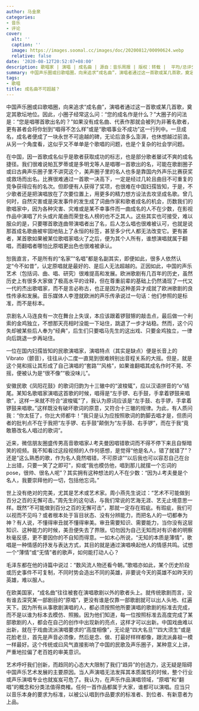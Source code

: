 ```yaml
---
author: 马金泉
categories:
- 音乐
- 评论
cover:
  alt: ''
  caption: ''
  image: https://images.soomal.cc/images/doc/20200812/00090624.webp
  relative: false
date: '2020-08-12T20:52:07+08:00'
description: 歌唱家 | 演唱 | 成名曲 | 源自：音乐周报 | 版权：转载 |  平均/总评分：10.00/10
summary: 中国声乐圈或曰歌唱圈，向来追求“成名曲”，演唱者通过这一首歌或某几首歌，奠定其歌坛地位。因此，小圈子经常这么问：“您的成名作是什么？”大圈子的问法是：“您是唱哪首歌出名的？”如果没有成名曲、代表作那就会被列为非著名歌者，更有甚者会将你划到“唱得不怎么样”或是“歌唱事业不成功”这一行列中……
tags:
- 歌唱
title: 成名曲不可超越？
---
```


中国声乐圈或曰歌唱圈，向来追求“成名曲”，演唱者通过这一首歌或某几首歌，奠定其歌坛地位。因此，小圈子经常这么问：“您的成名作是什么？”大圈子的问法是：“您是唱哪首歌出名的？”如果没有成名曲、代表作那就会被列为非著名歌者，更有甚者会将你划到“唱得不怎么样”或是“歌唱事业不成功”这一行列中。一旦成名，成名者便成了一块永世不可逾越的碑，无论后浪多么澎湃，也休想越过前浪。从另一个角度看，这似乎又不单单是个歌唱的问题，也是个复杂的社会学问题。

在中国，因一首歌成名似乎是歌者获取成功的标志，也是部分歌者屡试不爽的成名捷径。我们很难说帕瓦罗蒂或是多明戈等人是唱哪一首歌出的名，可能在歌剧圈子或曰古典声乐圈子里不讲究这个，美声圈子里的名人也多是靠国内外声乐比赛获奖或救场而出名。比赛很难通过一首歌一决高下，一定是经过几轮且曲目不可重复的竞争获得应有的名次。但即便有人获得了奖项，也很难在中国妇孺皆知，于是，不少歌者还是把演唱放在了次要位置上，用更多的精力想方设法去攻坚成名歌。曾几何时，自然灾害或是突发事件的发生成了词曲作家和歌者成名的机会，历数我们的歌唱家中，因为各种灾害、灾难或是某不幸事件而一曲成名的人不在少数，在影视作品中演唱了片头或片尾曲而荣登名人榜的也不乏其人。这些其实也可接受，难以服众的是，只要哪首歌连曲带演唱者出了名，后人怎么唱也很难被认可，也就是说那首成名歌曲被牢固地贴上了永恒的标签，甚至多少代人都无法改变它。更有甚者，某首歌如果被某位歌唱家唱火了之后，便为其个人所有，谁想演唱就属于翻唱，而翻唱者哪怕比原唱更出色也很难被承认。

恕我直言，不是所有的“名家”“名唱”都是名副其实，即便如此，很多人依然认定“今不如昔”，认定原唱就是最好的、是后人无法超越的。正因如此，中国的声乐艺术（包括词、曲、唱、研究）很难提高和发展。欧洲歌剧有几百年的历史，虽然历史上有很多大家做了极高水平的诠释，但在尊重前辈的基础上仍然涌现了一代又一代的杰出歌唱家，而不是言必称古，也正是因为这种差异才成就了欧洲歌剧的良性传承和发展。音乐媒体人李澄就欧洲的声乐传承说过一句话：他们参照的是标准，而不是标本。

京剧名人马连良有一次在舞台上失误，本应该跟着锣鼓镲的敲击点，最后做一个利索的金鸡独立，不想那天亮相时没能一下站住，跳退了一步才站稳。然而，这个闪失却被某些后人奉为“经典”，后生们只要唱马先生的这出戏、只要金鸡独立，一律向后跳退一步再站住。

一位在国内妇孺皆知的民歌演唱家，演唱特点（其实是缺点）便是长音上的Vibrato（颤音），往往从小二度一直晃到很难辨别出音程关系的大摇。但是，就是这个晃和摇让其形成了自己演唱的“套路”“风格”，如果谁翻唱其成名作时不晃、不摇，便被认为是“很不像”“极没味儿”。

安徽民歌《凤阳花鼓》的歌词归韵为十三辙中的“波梭辄”，应以汉语拼音的“o”结尾。某知名歌唱家演唱这首歌的时候，唱得是“左手锣、右手鼓，手拿着锣鼓来唱歌”，这样一来就不符合“波梭辄”了，我认为原词应该是“左手鼓、右手锣，手拿着锣鼓来唱歌。”这样既没有破坏歌词的原意，又符合十三辙的规律。为此，有人质问我：“你太狂了，你比大师都牛！”我只是认为应按照歌词的韵脚去唱才是，但质问者的批判点不在于我把“左手锣、右手鼓”颠倒为“左手鼓、右手锣”，而在于我“竟敢篡改名人唱过的歌词”。

近来，微信朋友圈盛传男高音歌唱家J.考夫曼因唱错歌词而不得不停下来且自惭暗笑的视频。我不知看过这段视频的人作何感想，是觉得“他是名人，错了就错了”？还是“这么熟悉的歌，作为名人竟然唱错，不可原谅”“以后我也可以容忍自己在台上出错，只要一笑了之即可”，抑或“我也模仿他，唱到那儿就摆一个忘词的pose，很帅、很名人呢”？其实拥有这种想法的人不在少数：“因为J.考夫曼是个名人，我要崇拜他的一切，包括他忘词。”

世上没有绝对的完美，尤其是艺术或艺术家。周小燕先生说过：“艺术不可能做到百分之百的无懈可击。”周先生的这句话，与我们常说的艺海无涯、艺无止境意思一样。既然“不可能做到百分之百的无懈可击”，那就一定存在瑕疵。有瑕疵，我们可以视而不见吗？或者根本处于盲目状态、没有分辨能力，而把名人的一切都奉为神？有人说，不懂得审丑就不懂得审美。审丑需要知识、需要能力，当你没有这层知识、这种能力的时候，美丑便失去了界限。切勿因为自己无知而对有识者的明察秋毫反感，更不要因你的不自知而得意。一如木心所说，“无知的本质是薄情”，歌唱是一种情感的抒发与表达方式，其目的就是通过演唱唤起他人的情感共鸣。试想一个“薄情”或“无情”者的歌声，如何能打动人心？

毛泽东都在他的诗篇中说过：“数风流人物还看今朝。”歌唱亦如此，某个历史阶段或历史事件不可复制，不同时势会造出不同的英雄，非要说今天的英雄不如昨天的英雄，难以服人。

在欧美国家，“成名曲”往往被套在演唱歌剧以外的歌者头上。就传统歌剧而言，没有谁去深究某一部剧目的“原唱”，更没有谁是仅靠一部歌剧就可以出人头地、红遍天下。因为所有从事歌剧演唱的人，都必须按照他所要演唱的歌剧的标准去完成，而不是以谁为标本去模仿、照搬。因为他们知道，每一位按照标准去高度完成了某部歌剧的人，都会在自己的创作中出现新的亮点，这样才可以出新。中国戏曲难以出新，就在于戏曲流派演唱要求的“高度相像”，无论是“四大名旦”“四大须生”或是花脸老旦，首先是声音必须像，然后是念、做、打最好样样都像，跟流派鼻祖一模一样最好。这个传统或曰风气直接影响了中国的民歌及声乐圈子，某种意义上讲，严重地拉偏了老百姓的审美意识。

艺术呼吁我们创新，而趋同的心态大大限制了我们“趋异”的创造力，这无疑是阻碍中国声乐艺术发展的主要原因。当人声演唱无法发挥其本质属性的时候，整个行业或声乐演唱专业也就岌岌可危了。我认为，在声乐作品演唱领域，“原唱”和“翻唱”的概念和分类法值得商榷。任何一首作品都属于大家，谁都可以演唱。应当只以音乐本身的要求为标准，以被公认唱到作品要求的标准者、到位者、有新意者为上品。